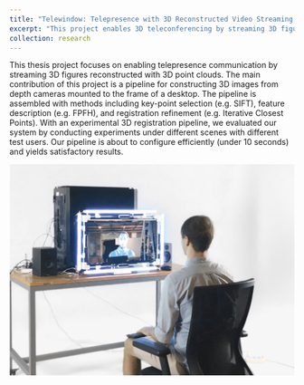 ```yaml
---
title: "Telewindow: Telepresence with 3D Reconstructed Video Streaming (Undergraduate Thesis for Computer Science at NYU Shanghai)"
excerpt: "This project enables 3D teleconferencing by streaming 3D figures reconstructed with 3D point clouds. <br/><img src='/images/telewindow.png' width='800'><br/>[[project page](http://peter-pater.github.io/research/research-0/)][[poster](http://peter-pater.github.io/files/senior_project_poster.pdf)][[PDF](http://peter-pater.github.io/files/senior_project_report.pdf)]"
collection: research
---
```


This thesis project focuses on enabling telepresence communication by streaming 3D figures reconstructed with 3D point clouds. The main contribution of this project is a pipeline for constructing 3D images from depth cameras mounted to the frame of a desktop. The pipeline is assembled with methods including key-point selection (e.g. SIFT), feature description (e.g. FPFH), and registration refinement (e.g. Iterative Closest Points). With an experimental 3D registration pipeline, we evaluated our system by conducting experiments under different scenes with different test users. Our pipeline is about to configure efficiently (under 10 seconds) and yields satisfactory results.

<img src='/images/telewindow.png' width='800'>